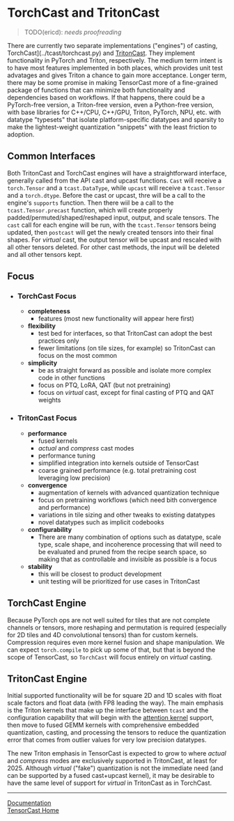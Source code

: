 <!-- markdownlint-disable MD033 MD041 -->

# TorchCast and TritonCast

> TODO(ericd): *needs proofreading*

There are currently two separate implementations ("engines") of casting,
TorchCast](../tcast/torchcast.py) and [TritonCast](../tcast/tritoncast.py).  They implement
functionality in PyTorch and Triton, respectively.
The medium term intent is to have most features implemented in both places, which provides unit test
advatages and gives Triton a chance to gain more acceptance.  Longer term, there may be some promise
in making TensorCast more of a fine-grained package of functions that can minimize both functionality
and dependencies based on workflows.  If that happens, there could be a PyTorch-free version, a
Triton-free version, even a Python-free version, with base libraries for C++/CPU, C++/GPU, Triton,
PyTorch, NPU, etc. with datatype "typesets" that isolate platform-specific datatypes and sparsity to
make the lightest-weight quantization "snippets" with the least friction to adoption.

## Common Interfaces

Both TritonCast and TorchCast engines will have a straightforward interface, generally called from
the API cast and upcast functions.  `Cast` will receive a `torch.Tensor` and a `tcast.DataType`,
while `upcast` will receive a `tcast.Tensor` and a `torch.dtype`.  Before the cast or upcast,
thre will be a call to the engine's `supports` function. Then there wiil be a call to
the `tcast.Tensor.precast` function, which will create properly padded/permuted/shaped/reshaped
input, output, and scale tensors.  The `cast` call for each engine will be run, with the `tcast.Tensor`
tensors being updated, then `postcast` will get the newly created tensors into their final shapes.
For *virtual* cast, the output tensor will be upcast and rescaled with all other tensors deleted.
For other cast methods, the input will be deleted and all other tensors kept.

## Focus

- ### TorchCast Focus

  - **completeness**
    - features (most new functionality will appear here first)
  - **flexibility**
    - test bed for interfaces, so that TritonCast can adopt the best practices only
    - fewer limitations (on tile sizes, for example) so TritonCast can focus on the most common
  - **simplicity**
    - be as straight forward as possible and isolate more complex code in other functions
    - focus on PTQ, LoRA, QAT (but not pretraining)
    - focus on *virtual* cast, except for final casting of PTQ and QAT weights

- ### TritonCast Focus

  - **performance**
    - fused kernels
    - *actual* and *compress* cast modes
    - performance tuning
    - simplified integration into kernels outside of TensorCast
    - coarse grained performance (e.g. total pretraining cost leveraging low precision)
  - **convergence**
    - augmentation of kernels with advanced quantization technique
    - focus on pretraining workflows (which need bith convergence and performance)
    - variations in tile sizing and other tweaks to existing datatypes
    - novel datatypes such as implicit codebooks
  - **configurability**
    - There are many combination of options such as datatype, scale type, scale shape, and
    incoherence processing that will need to be evaluated and pruned from the recipe search space,
    so making that as controllable and invisible as possible is a focus
  - **stability**
    - this will be closest to product development
    - unit testing will be prioritized for use cases in TritonCast

## TorchCast Engine

Because PyTorch ops are not well suited for tiles that are not complete channels or tensors,
more reshaping and permutation is required (especially for 2D tiles and 4D convolutional tensors)
than for custom kernels.  Compression requires even more kernel fusion and shape manipulation.
We can expect `torch.compile` to pick up some of that, but that is beyond the scope of TensorCast,
so `TorchCast` will focus entirely on *virtual* casting.

## TritonCast Engine

Initial supported functionality will be for square 2D and 1D scales with float scale factors and float
data (with FP8 leading the way).  The main emphasis is the Triton kernels that make up the interface
between `tcast` and the configuration capability that will begin with the
[attention kernel](./attention.md) support, then move to fused GEMM kernels with comprehensive
embedded quantization, casting, and processing the tensors to reduce the quantization
error that comes from outlier values for very low precision datatypes.

The new Triton emphasis in TensorCast is expected to grow to where *actual* and *compress* modes
are exclusively supported in TritonCast, at least for 2025.  Although *virtual* ("fake") quantization
is not the immediate need (and can be supported by a fused cast+upcast kernel), it may be desirable
to have the same level of support for *virtual* in TritonCast as in TorchCast.

---

[Documentation](./README.md)
</br>
[TensorCast Home](../README.md)
